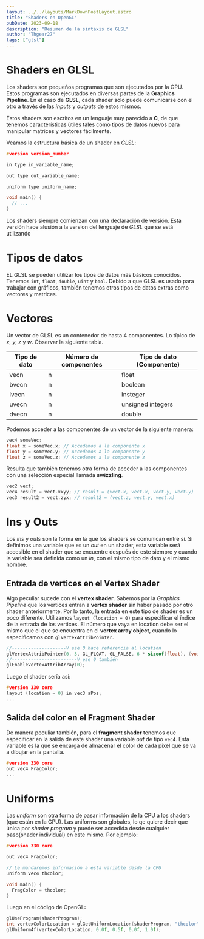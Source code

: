 ```yaml
---
layout: ../../layouts/MarkDownPostLayout.astro
title: "Shaders en OpenGL"
pubDate: 2023-09-18
description: "Resumen de la sintaxis de GLSL"
author: "Thgear27"
tags: ["glsl"]
---
```


# Shaders en GLSL

Los shaders son pequeños programas que son ejecutados por la GPU.
Estos programas son ejecutados en diversas partes de la **Graphics Pipeline**.
En el caso de **GLSL**, cada shader solo puede comunicarse con el otro a través de las _inputs_ y _outputs_ de estos mismos.

Estos shaders son escritos en un lenguaje muy parecido a **C**,
de que tenemos características útiles tales como tipos de datos nuevos para manipular matrices y vectores fácilmente.

Veamos la estructura básica de un shader en _GLSL_:

```cpp
#version version_number

in type in_variable_name;

out type out_variable_name;

uniform type uniform_name;

void main() {
  // ...
}
```

Los shaders siempre comienzan con una declaración de versión.
Esta versión hace alusión a la version del lenguaje de _GLSL_ que se está utilizando

# Tipos de datos

EL GLSL se pueden utilizar los tipos de datos más básicos conocidos. Tenemos `int`, `float`, `double`, `uint` y `bool`.
Debido a que GLSL es usado para trabajar con gráficos, también tenemos otros tipos de
datos extras como vectores y matrices.

# Vectores

Un vector de GLSL es un contenedor de hasta 4 componentes. Lo típico de _x_, _y_, _z_ y _w_.
Observar la siguiente tabla.

| Tipo de dato | Número de componentes | Tipo de dato (Componente) |
| ------------ | --------------------- | ------------------------- |
| vecn         | n                     | float                     |
| bvecn        | n                     | boolean                   |
| ivecn        | n                     | insteger                  |
| uvecn        | n                     | unsigned integers         |
| dvecn        | n                     | double                    |

Podemos acceder a las componentes de un vector de la siguiente manera:

```cpp
vec4 someVec;
float x = someVec.x; // Accedemos a la componente x
float y = someVec.y; // Accedemos a la componente y
float z = someVec.z; // Accedemos a la componente z
```

Resulta que también tenemos otra forma de acceder a las componentes
con una selección especial llamada **swizzling**.

```cpp
vec2 vect;
vec4 result = vect.xxyy; // result = (vect.x, vect.x, vect.y, vect.y)
vec3 result2 = vect.zyx; // result2 = (vect.z, vect.y, vect.x)
```

# Ins y Outs

Los _ins_ y _outs_ son la forma en la que los shaders se comunican entre sí.
Si definimos una variable que es un _out_ en un shader, esta variable será
accesible en el shader que se encuentre después de este siempre y cuando
la variable sea definida como un _in_, con el mismo tipo de dato y el mismo nombre.

## Entrada de vertices en el Vertex Shader

Algo peculiar sucede con el **vertex shader**. Sabemos por la _Graphics Pipeline_ que los vertices entran a **vertex shader** sin haber pasado por otro shader anteriormente. Por lo tanto, la entrada en este tipo de shader es un poco diferente.
Utilizamos `layout (location = 0)` para especificar el índice de la entrada de los vertices.
El número que vaya en location debe ser el mismo que el que se encuentra en el **vertex array object**, cuando lo especificamos con `glVertexAttribPointer`.

```cpp
//--------------------V ese 0 hace referencia al location
glVertexAttribPointer(0, 3, GL_FLOAT, GL_FALSE, 6 * sizeof(float), (void*)0);
//------------------------V ese 0 también
glEnableVertexAttribArray(0);
```

Luego el shader sería así:

```cpp
#version 330 core
layout (location = 0) in vec3 aPos;
...
```

## Salida del color en el Fragment Shader

De manera peculiar también, para el **fragment shader** tenemos que especificar en la salida de este shader una variable _out_ de tipo `vec4`. Esta variable es la que se encarga de almacenar el color de cada pixel que se va a dibujar en la pantalla.

```cpp
#version 330 core
out vec4 FragColor;
...
```

# Uniforms

Las _uniform_ son otra forma de pasar información de la CPU a los shaders (que están en la GPU).
Las uniforms son globales, lo qe quiere decir que única por _shader program_ y puede ser accedida desde cualquier paso(shader individual) en este mismo.
Por ejemplo:

```cpp
#version 330 core

out vec4 FragColor;

// Le mandaremos información a esta variable desde la CPU
uniform vec4 thcolor;

void main() {
  FragColor = thcolor;
}
```

Luego en el código de OpenGL:

```cpp
glUseProgram(shaderProgram);
int vertexColorLocation = glGetUniformLocation(shaderProgram, "thcolor");
glUniform4f(vertexColorLocation, 0.0f, 0.5f, 0.0f, 1.0f);
```
